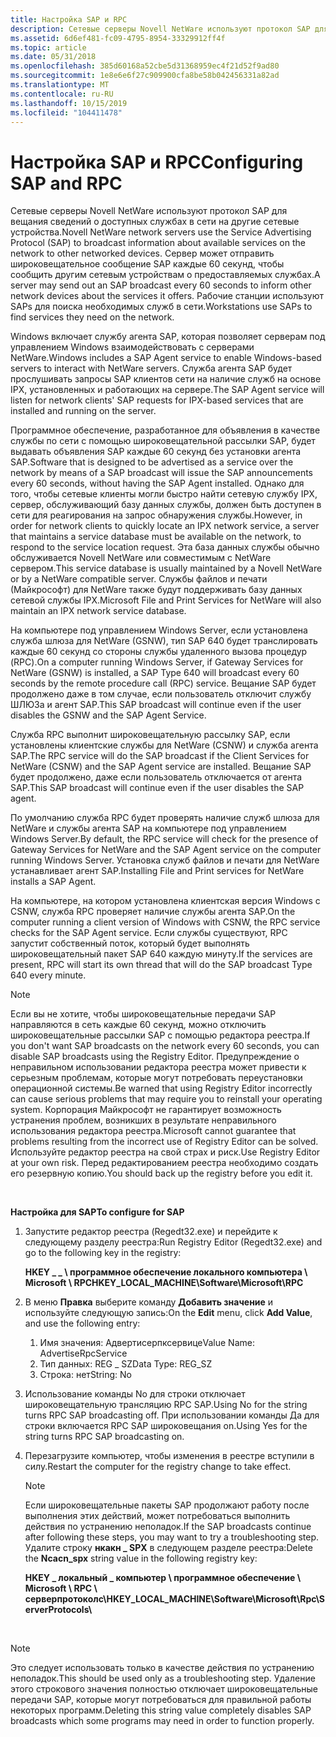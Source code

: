 ```yaml
---
title: Настройка SAP и RPC
description: Сетевые серверы Novell NetWare используют протокол SAP для вещания сведений о доступных службах в сети на другие сетевые устройства.
ms.assetid: 6d6ef481-fc09-4795-8954-33329912ff4f
ms.topic: article
ms.date: 05/31/2018
ms.openlocfilehash: 385d60168a52cbe5d31368959ec4f21d52f9ad80
ms.sourcegitcommit: 1e8e6e6f27c909900cfa8be58b042456331a82ad
ms.translationtype: MT
ms.contentlocale: ru-RU
ms.lasthandoff: 10/15/2019
ms.locfileid: "104411478"
---
```

# <a name="configuring-sap-and-rpc"></a><span data-ttu-id="942b1-103">Настройка SAP и RPC</span><span class="sxs-lookup"><span data-stu-id="942b1-103">Configuring SAP and RPC</span></span>

<span data-ttu-id="942b1-104">Сетевые серверы Novell NetWare используют протокол SAP для вещания сведений о доступных службах в сети на другие сетевые устройства.</span><span class="sxs-lookup"><span data-stu-id="942b1-104">Novell NetWare network servers use the Service Advertising Protocol (SAP) to broadcast information about available services on the network to other networked devices.</span></span> <span data-ttu-id="942b1-105">Сервер может отправить широковещательное сообщение SAP каждые 60 секунд, чтобы сообщить другим сетевым устройствам о предоставляемых службах.</span><span class="sxs-lookup"><span data-stu-id="942b1-105">A server may send out an SAP broadcast every 60 seconds to inform other network devices about the services it offers.</span></span> <span data-ttu-id="942b1-106">Рабочие станции используют SAPs для поиска необходимых служб в сети.</span><span class="sxs-lookup"><span data-stu-id="942b1-106">Workstations use SAPs to find services they need on the network.</span></span>

<span data-ttu-id="942b1-107">Windows включает службу агента SAP, которая позволяет серверам под управлением Windows взаимодействовать с серверами NetWare.</span><span class="sxs-lookup"><span data-stu-id="942b1-107">Windows includes a SAP Agent service to enable Windows-based servers to interact with NetWare servers.</span></span> <span data-ttu-id="942b1-108">Служба агента SAP будет прослушивать запросы SAP клиентов сети на наличие служб на основе IPX, установленных и работающих на сервере.</span><span class="sxs-lookup"><span data-stu-id="942b1-108">The SAP Agent service will listen for network clients' SAP requests for IPX-based services that are installed and running on the server.</span></span>

<span data-ttu-id="942b1-109">Программное обеспечение, разработанное для объявления в качестве службы по сети с помощью широковещательной рассылки SAP, будет выдавать объявления SAP каждые 60 секунд без установки агента SAP.</span><span class="sxs-lookup"><span data-stu-id="942b1-109">Software that is designed to be advertised as a service over the network by means of a SAP broadcast will issue the SAP announcements every 60 seconds, without having the SAP Agent installed.</span></span> <span data-ttu-id="942b1-110">Однако для того, чтобы сетевые клиенты могли быстро найти сетевую службу IPX, сервер, обслуживающий базу данных службы, должен быть доступен в сети для реагирования на запрос обнаружения службы.</span><span class="sxs-lookup"><span data-stu-id="942b1-110">However, in order for network clients to quickly locate an IPX network service, a server that maintains a service database must be available on the network, to respond to the service location request.</span></span> <span data-ttu-id="942b1-111">Эта база данных службы обычно обслуживается Novell NetWare или совместимым с NetWare сервером.</span><span class="sxs-lookup"><span data-stu-id="942b1-111">This service database is usually maintained by a Novell NetWare or by a NetWare compatible server.</span></span> <span data-ttu-id="942b1-112">Службы файлов и печати (Майкрософт) для NetWare также будут поддерживать базу данных сетевой службы IPX.</span><span class="sxs-lookup"><span data-stu-id="942b1-112">Microsoft File and Print Services for NetWare will also maintain an IPX network service database.</span></span>

<span data-ttu-id="942b1-113">На компьютере под управлением Windows Server, если установлена служба шлюза для NetWare (GSNW), тип SAP 640 будет транслировать каждые 60 секунд со стороны службы удаленного вызова процедур (RPC).</span><span class="sxs-lookup"><span data-stu-id="942b1-113">On a computer running Windows Server, if Gateway Services for NetWare (GSNW) is installed, a SAP Type 640 will broadcast every 60 seconds by the remote procedure call (RPC) service.</span></span> <span data-ttu-id="942b1-114">Вещание SAP будет продолжено даже в том случае, если пользователь отключит службу ШЛЮЗа и агент SAP.</span><span class="sxs-lookup"><span data-stu-id="942b1-114">This SAP broadcast will continue even if the user disables the GSNW and the SAP Agent Service.</span></span>

<span data-ttu-id="942b1-115">Служба RPC выполнит широковещательную рассылку SAP, если установлены клиентские службы для NetWare (CSNW) и служба агента SAP.</span><span class="sxs-lookup"><span data-stu-id="942b1-115">The RPC service will do the SAP broadcast if the Client Services for NetWare (CSNW) and the SAP Agent service are installed.</span></span> <span data-ttu-id="942b1-116">Вещание SAP будет продолжено, даже если пользователь отключается от агента SAP.</span><span class="sxs-lookup"><span data-stu-id="942b1-116">This SAP broadcast will continue even if the user disables the SAP agent.</span></span>

<span data-ttu-id="942b1-117">По умолчанию служба RPC будет проверять наличие служб шлюза для NetWare и службы агента SAP на компьютере под управлением Windows Server.</span><span class="sxs-lookup"><span data-stu-id="942b1-117">By default, the RPC service will check for the presence of Gateway Services for NetWare and the SAP Agent service on the computer running Windows Server.</span></span> <span data-ttu-id="942b1-118">Установка служб файлов и печати для NetWare устанавливает агент SAP.</span><span class="sxs-lookup"><span data-stu-id="942b1-118">Installing File and Print services for NetWare installs a SAP Agent.</span></span>

<span data-ttu-id="942b1-119">На компьютере, на котором установлена клиентская версия Windows с CSNW, служба RPC проверяет наличие службы агента SAP.</span><span class="sxs-lookup"><span data-stu-id="942b1-119">On the computer running a client version of Windows with CSNW, the RPC service checks for the SAP Agent service.</span></span> <span data-ttu-id="942b1-120">Если службы существуют, RPC запустит собственный поток, который будет выполнять широковещательный пакет SAP 640 каждую минуту.</span><span class="sxs-lookup"><span data-stu-id="942b1-120">If the services are present, RPC will start its own thread that will do the SAP broadcast Type 640 every minute.</span></span>

> [!NOTE]
> <span data-ttu-id="942b1-121">Если вы не хотите, чтобы широковещательные передачи SAP направляются в сеть каждые 60 секунд, можно отключить широковещательные рассылки SAP с помощью редактора реестра.</span><span class="sxs-lookup"><span data-stu-id="942b1-121">If you don't want SAP broadcasts on the network every 60 seconds, you can disable SAP broadcasts using the Registry Editor.</span></span> <span data-ttu-id="942b1-122">Предупреждение о неправильном использовании редактора реестра может привести к серьезным проблемам, которые могут потребовать переустановки операционной системы.</span><span class="sxs-lookup"><span data-stu-id="942b1-122">Be warned that using Registry Editor incorrectly can cause serious problems that may require you to reinstall your operating system.</span></span> <span data-ttu-id="942b1-123">Корпорация Майкрософт не гарантирует возможность устранения проблем, возникших в результате неправильного использования редактора реестра.</span><span class="sxs-lookup"><span data-stu-id="942b1-123">Microsoft cannot guarantee that problems resulting from the incorrect use of Registry Editor can be solved.</span></span> <span data-ttu-id="942b1-124">Используйте редактор реестра на свой страх и риск.</span><span class="sxs-lookup"><span data-stu-id="942b1-124">Use Registry Editor at your own risk.</span></span> <span data-ttu-id="942b1-125">Перед редактированием реестра необходимо создать его резервную копию.</span><span class="sxs-lookup"><span data-stu-id="942b1-125">You should back up the registry before you edit it.</span></span>

 

<span data-ttu-id="942b1-126">**Настройка для SAP**</span><span class="sxs-lookup"><span data-stu-id="942b1-126">**To configure for SAP**</span></span>

1.  <span data-ttu-id="942b1-127">Запустите редактор реестра (Regedt32.exe) и перейдите к следующему разделу реестра:</span><span class="sxs-lookup"><span data-stu-id="942b1-127">Run Registry Editor (Regedt32.exe) and go to the following key in the registry:</span></span>

    <span data-ttu-id="942b1-128">**HKEY \_ \_ \\ программное обеспечение локального компьютера \\ Microsoft \\ RPC**</span><span class="sxs-lookup"><span data-stu-id="942b1-128">**HKEY\_LOCAL\_MACHINE\\Software\\Microsoft\\RPC**</span></span>

2.  <span data-ttu-id="942b1-129">В меню **Правка** выберите команду **Добавить значение** и используйте следующую запись:</span><span class="sxs-lookup"><span data-stu-id="942b1-129">On the **Edit** menu, click **Add Value**, and use the following entry:</span></span>
    1.  <span data-ttu-id="942b1-130">Имя значения: Адвертисерпксервице</span><span class="sxs-lookup"><span data-stu-id="942b1-130">Value Name: AdvertiseRpcService</span></span>
    2.  <span data-ttu-id="942b1-131">Тип данных: REG \_ SZ</span><span class="sxs-lookup"><span data-stu-id="942b1-131">Data Type: REG\_SZ</span></span>
    3.  <span data-ttu-id="942b1-132">Строка: нет</span><span class="sxs-lookup"><span data-stu-id="942b1-132">String: No</span></span>
3.  <span data-ttu-id="942b1-133">Использование команды No для строки отключает широковещательную трансляцию RPC SAP.</span><span class="sxs-lookup"><span data-stu-id="942b1-133">Using No for the string turns RPC SAP broadcasting off.</span></span> <span data-ttu-id="942b1-134">При использовании команды Да для строки включается RPC SAP широковещания on.</span><span class="sxs-lookup"><span data-stu-id="942b1-134">Using Yes for the string turns RPC SAP broadcasting on.</span></span>
4.  <span data-ttu-id="942b1-135">Перезагрузите компьютер, чтобы изменения в реестре вступили в силу.</span><span class="sxs-lookup"><span data-stu-id="942b1-135">Restart the computer for the registry change to take effect.</span></span>
    > [!NOTE]
    > <span data-ttu-id="942b1-136">Если широковещательные пакеты SAP продолжают работу после выполнения этих действий, может потребоваться выполнить действия по устранению неполадок.</span><span class="sxs-lookup"><span data-stu-id="942b1-136">If the SAP broadcasts continue after following these steps, you may want to try a troubleshooting step.</span></span> <span data-ttu-id="942b1-137">Удалите строку **нкакн \_ SPX** в следующем разделе реестра:</span><span class="sxs-lookup"><span data-stu-id="942b1-137">Delete the **Ncacn\_spx** string value in the following registry key:</span></span>
    >
    > <span data-ttu-id="942b1-138">**HKEY \_ локальный \_ компьютер \\ программное обеспечение \\ Microsoft \\ RPC \\ серверпротоколс\\**</span><span class="sxs-lookup"><span data-stu-id="942b1-138">**HKEY\_LOCAL\_MACHINE\\Software\\Microsoft\\Rpc\\ServerProtocols\\**</span></span>

     

> [!NOTE]  
> <span data-ttu-id="942b1-139">Это следует использовать только в качестве действия по устранению неполадок.</span><span class="sxs-lookup"><span data-stu-id="942b1-139">This should be used only as a troubleshooting step.</span></span> <span data-ttu-id="942b1-140">Удаление этого строкового значения полностью отключает широковещательные передачи SAP, которые могут потребоваться для правильной работы некоторых программ.</span><span class="sxs-lookup"><span data-stu-id="942b1-140">Deleting this string value completely disables SAP broadcasts which some programs may need in order to function properly.</span></span>